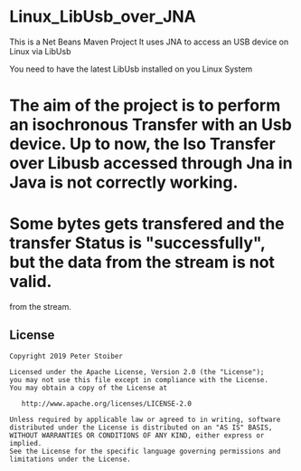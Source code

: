 # Linux_LibUsb_over_JNA

This is a Net Beans Maven Project
It uses JNA to access an USB device on Linux via LibUsb

You need to have the latest LibUsb installed on you Linux System

# The aim of the project is to perform an isochronous Transfer with an Usb device. Up to now, the Iso Transfer over Libusb accessed through Jna in Java is not correctly working.
# Some bytes gets transfered and the transfer Status is "successfully", but the data from the stream is not valid.


from the stream.


License
-------

    Copyright 2019 Peter Stoiber

    Licensed under the Apache License, Version 2.0 (the "License");
    you may not use this file except in compliance with the License.
    You may obtain a copy of the License at

       http://www.apache.org/licenses/LICENSE-2.0

    Unless required by applicable law or agreed to in writing, software
    distributed under the License is distributed on an "AS IS" BASIS,
    WITHOUT WARRANTIES OR CONDITIONS OF ANY KIND, either express or implied.
    See the License for the specific language governing permissions and
    limitations under the License.

